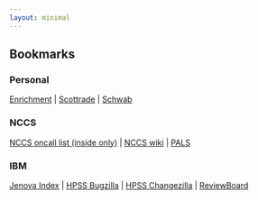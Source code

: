 ```yaml
---
layout: minimal
---
```


## Bookmarks ##

### Personal ###

<a href="https://enrichmentfcu.org" target="_blank">Enrichment</a> | <a href="https://scottrade.com" target="_blank">Scottrade</a> | <a href="https://workplace.schwab.com/public/workplace/retirement-planning" target="_blank">Schwab</a>

### NCCS ###

<a href="https://wwwadm.ccs.ornl.gov/nccs_oncall" target="_blank">NCCS oncall list (inside only)</a> | <a href="https://wiki.ccs.ornl.gov/doku/hpss_dev" target="_blank">NCCS wiki</a> | <a href="https://timetracker.ornl.gov/timetracker/#/" target="_blank">PALS</a>

### IBM ###

[Jenova Index](https://hpss-dev.clearlake.ibm.com/web/) | [HPSS Bugzilla](hpssbug.clearlake.ibm.com) | [HPSS Changezilla](hpsschange.clearlake.ibm.com) |  [ReviewBoard](hpss-dev.clearlake.ibm.com/reviewboard/dashboard/)

